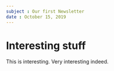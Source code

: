 ```yaml
---
subject : Our first Newsletter
date : October 15, 2019
---
```


# Interesting stuff

This is interesting. Very interesting indeed. 